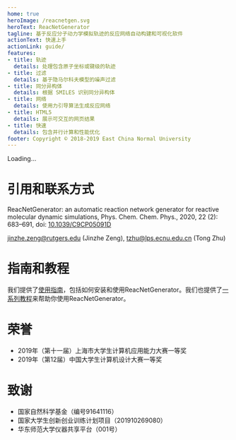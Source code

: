 ```yaml
---
home: true
heroImage: /reacnetgen.svg
heroText: ReacNetGenerator
tagline: 基于反应分子动力学模拟轨迹的反应网络自动构建和可视化软件
actionText: 快速上手
actionLink: guide/
features:
- title: 轨迹
  details: 处理包含原子坐标或键级的轨迹
- title: 过滤
  details: 基于隐马尔科夫模型的噪声过滤
- title: 同分异构体
  details: 根据 SMILES 识别同分异构体
- title: 网络
  details: 使用力引导算法生成反应网络
- title: HTML5
  details: 展示可交互的网页结果
- title: 快速
  details: 包含并行计算和性能优化
footer: Copyright © 2018-2019 East China Normal University
---
```


<div class="bilitube" data-youtube="TI21SI9YPfo" data-bvid="BV175411N7uG">Loading...</div>

# 引用和联系方式

ReacNetGenerator: an automatic reaction network generator for reactive molecular dynamic simulations, Phys. Chem. Chem. Phys., 2020, 22 (2): 683–691, doi: [10.1039/C9CP05091D](https://dx.doi.org/10.1039/C9CP05091D)

jinzhe.zeng@rutgers.edu (Jinzhe Zeng), tzhu@lps.ecnu.edu.cn (Tong Zhu)

# 指南和教程

我们提供了[使用指南](guide/)，包括如何安装和使用ReacNetGenerator。我们也提供了[一系列教程](../tutorial/)来帮助你使用ReacNetGenerator。

# 荣誉
* 2019年（第十一届）上海市大学生计算机应用能力大赛一等奖
* 2019年（第12届）中国大学生计算机设计大赛一等奖

# 致谢
* 国家自然科学基金（编号91641116）
* 国家大学生创新创业训练计划项目（201910269080）
* 华东师范大学仪器共享平台（001号）

<bilitubescript />
